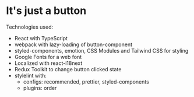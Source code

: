 # It's just a button

Technologies used:

- React with TypeScript
- webpack with lazy-loading of button-component
- styled-components, emotion, CSS Modules and Tailwind CSS for styling
- Google Fonts for a web font
- Localized with react-i18next
- Redux Toolkit to change button clicked state
- stylelint with:
  - configs: recommended, prettier, styled-components
  - plugins: order
